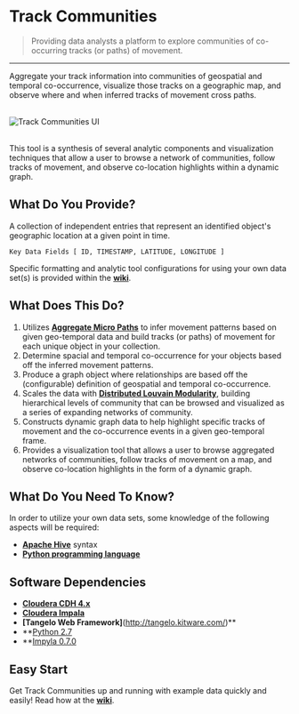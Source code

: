 Track Communities
===================

> Providing data analysts a platform to explore communities of co-occurring tracks (or paths) of movement.

---

Aggregate your track information into communities of geospatial and temporal co-occurrence, visualize those tracks on a geographic map, and observe where and when inferred tracks of movement cross paths.

<br/> ![Track Communities UI](https://raw.githubusercontent.com/Sotera/track-communities/master/docs/track-communities-example.png) <br/> <br/>

This tool is a synthesis of several analytic components and visualization techniques that allow a user to browse a network of communities, follow tracks of movement, and observe co-location highlights within a dynamic graph.

## What Do You Provide? ##
A collection of independent entries that represent an identified object's geographic location at a given point in time.

	Key Data Fields [ ID, TIMESTAMP, LATITUDE, LONGITUDE ]

Specific formatting and analytic tool configurations for using your own data set(s) is provided within the **[wiki](https://github.com/Sotera/track-communities/wiki/)**.

## What Does This Do?
1. Utilizes **[Aggregate Micro Paths](http://sotera.github.io/aggregate-micro-paths/)** to infer movement patterns based on given geo-temporal data and build tracks (or paths) of movement for each unique object in your collection.
2. Determine spacial and temporal co-occurrence for your objects based off the inferred movement patterns.
3. Produce a graph object where relationships are based off the (configurable) definition of geospatial and temporal co-occurrence.
4. Scales the data with **[Distributed Louvain Modularity](http://sotera.github.io/distributed-louvain-modularity/)**, building hierarchical levels of community that can be browsed and visualized as a series of expanding networks of community.
5. Constructs dynamic graph data to help highlight specific tracks of movement and the co-occurrence events in a given geo-temporal frame.
6. Provides a visualization tool that allows a user to browse aggregated networks of communities, follow tracks of movement on a map, and observe co-location highlights in the form of a dynamic graph.

## What Do You Need To Know? ##
In order to utilize your own data sets, some knowledge of the following aspects will be required:
* **[Apache Hive](http://hive.apache.org/)** syntax
* **[Python programming language](https://www.python.org/)**

## Software Dependencies ##
* **[Cloudera CDH 4.x](http://www.cloudera.com/content/cloudera/en/products-and-services/cdh.html)**
* **[Cloudera Impala](http://www.cloudera.com/content/cloudera/en/products-and-services/cdh/impala.html)**
* **[Tangelo Web Framework]**(http://tangelo.kitware.com/)**
* **[Python 2.7](https://www.python.org/download/releases/2.7/)
* **[Impyla 0.7.0](https://pypi.python.org/pypi/impyla/0.7)


## Easy Start

Get Track Communities up and running with example data quickly and easily!  Read how at the **[wiki](https://github.com/Sotera/track-communities/wiki/)**.

